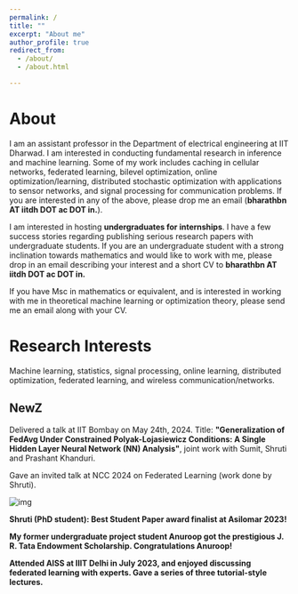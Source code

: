 ```yaml
---
permalink: /
title: ""
excerpt: "About me"
author_profile: true
redirect_from: 
  - /about/
  - /about.html

---
```


# About 

I am an assistant professor in the Department of electrical engineering at IIT Dharwad. I am interested in conducting fundamental research in inference and machine learning. Some of my work includes caching in cellular networks, federated learning, bilevel optimization, online optimization/learning, distributed stochastic optimization with applications to sensor networks, and signal processing for communication problems. If you are interested in any of the above, please drop me an email (**bharathbn AT iitdh DOT ac DOT in.**).

I am interested in hosting **undergraduates for internships**. I have a few success stories regarding publishing serious research papers with undergraduate students. If you are an undergraduate student with a strong inclination towards mathematics and would like to work with me, please drop in an email describing your interest and a short CV to **bharathbn AT iitdh DOT ac DOT in.** 

If you have Msc in mathematics or equivalent, and is interested in working with me in theoretical machine learning or optimization theory, please send me an email along with your CV. 

# Research Interests

Machine learning, statistics, signal processing, online learning, distributed optimization, federated learning, and wireless communication/networks.


## NewZ

Delivered a talk at IIT Bombay on May 24th, 2024. Title: **"Generalization of FedAvg Under Constrained
Polyak-Lojasiewicz Conditions: A Single Hidden Layer Neural Network (NN) Analysis"**, joint work with Sumit, Shruti and Prashant Khanduri.

Gave an invited talk at NCC 2024 on Federated Learning (work done by Shruti).

![img](https://bnbharath.files.wordpress.com/2020/06/img_1282.jpg?w=200)

**Shruti (PhD student): Best Student Paper award finalist at Asilomar 2023!** 

**My former undergraduate project student Anuroop got the prestigious J. R. Tata Endowment Scholarship. Congratulations Anuroop!**

**Attended AISS at IIIT Delhi in July 2023, and enjoyed discussing federated learning with experts. Gave a series of three tutorial-style lectures.**


